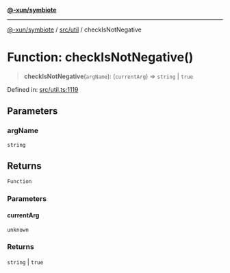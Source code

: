 [**@-xun/symbiote**](../../../README.md)

***

[@-xun/symbiote](../../../README.md) / [src/util](../README.md) / checkIsNotNegative

# Function: checkIsNotNegative()

> **checkIsNotNegative**(`argName`): (`currentArg`) => `string` \| `true`

Defined in: [src/util.ts:1119](https://github.com/Xunnamius/symbiote/blob/99b7edbb8da48599bbf2df3d7283dc44dcebb760/src/util.ts#L1119)

## Parameters

### argName

`string`

## Returns

`Function`

### Parameters

#### currentArg

`unknown`

### Returns

`string` \| `true`
